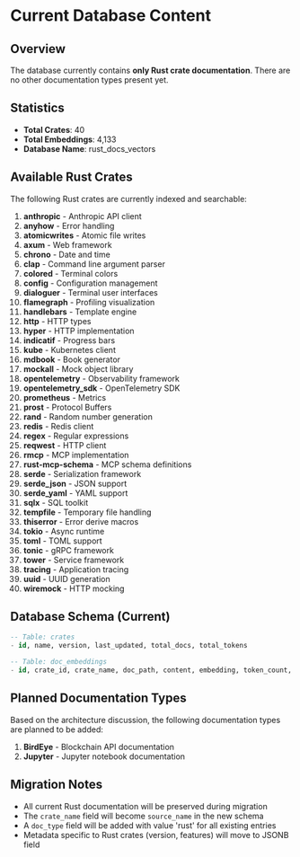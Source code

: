 # Current Database Content

## Overview
The database currently contains **only Rust crate documentation**. There are no other documentation types present yet.

## Statistics
- **Total Crates**: 40
- **Total Embeddings**: 4,133
- **Database Name**: rust_docs_vectors

## Available Rust Crates

The following Rust crates are currently indexed and searchable:

1. **anthropic** - Anthropic API client
2. **anyhow** - Error handling
3. **atomicwrites** - Atomic file writes
4. **axum** - Web framework
5. **chrono** - Date and time
6. **clap** - Command line argument parser
7. **colored** - Terminal colors
8. **config** - Configuration management
9. **dialoguer** - Terminal user interfaces
10. **flamegraph** - Profiling visualization
11. **handlebars** - Template engine
12. **http** - HTTP types
13. **hyper** - HTTP implementation
14. **indicatif** - Progress bars
15. **kube** - Kubernetes client
16. **mdbook** - Book generator
17. **mockall** - Mock object library
18. **opentelemetry** - Observability framework
19. **opentelemetry_sdk** - OpenTelemetry SDK
20. **prometheus** - Metrics
21. **prost** - Protocol Buffers
22. **rand** - Random number generation
23. **redis** - Redis client
24. **regex** - Regular expressions
25. **reqwest** - HTTP client
26. **rmcp** - MCP implementation
27. **rust-mcp-schema** - MCP schema definitions
28. **serde** - Serialization framework
29. **serde_json** - JSON support
30. **serde_yaml** - YAML support
31. **sqlx** - SQL toolkit
32. **tempfile** - Temporary file handling
33. **thiserror** - Error derive macros
34. **tokio** - Async runtime
35. **toml** - TOML support
36. **tonic** - gRPC framework
37. **tower** - Service framework
38. **tracing** - Application tracing
39. **uuid** - UUID generation
40. **wiremock** - HTTP mocking

## Database Schema (Current)

```sql
-- Table: crates
- id, name, version, last_updated, total_docs, total_tokens

-- Table: doc_embeddings  
- id, crate_id, crate_name, doc_path, content, embedding, token_count, created_at
```

## Planned Documentation Types

Based on the architecture discussion, the following documentation types are planned to be added:

1. **BirdEye** - Blockchain API documentation
2. **Jupyter** - Jupyter notebook documentation

## Migration Notes

- All current Rust documentation will be preserved during migration
- The `crate_name` field will become `source_name` in the new schema
- A `doc_type` field will be added with value 'rust' for all existing entries
- Metadata specific to Rust crates (version, features) will move to JSONB field